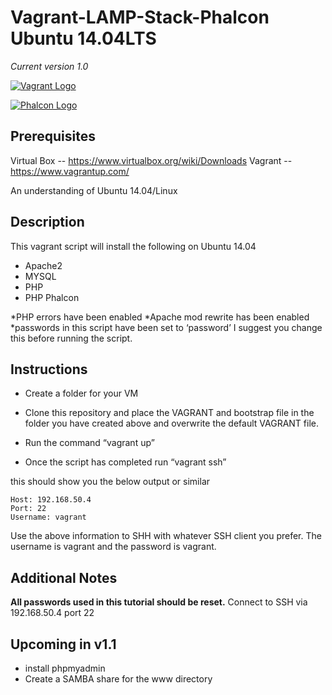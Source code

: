 Vagrant-LAMP-Stack-Phalcon Ubuntu 14.04LTS
==================
*Current version 1.0*

[![Vagrant Logo](https://camo.githubusercontent.com/51b172d944dd3848632774f14a6c02a6feae467b/687474703a2f2f6572696b6168656964692e636f6d2f7468656d652f6661746361747a2f696d616765732f76616772616e742f6c6f676f5f76616772616e742e706e67)](https://www.vagrantup.com/)


[![Phalcon Logo](http://www.findurlaptop.com/tech/wp-content/uploads/2015/10/phalcon-php-in-shared-hosting.gif)](https://phalconphp.com/en/)
                                                        
                                                      

Prerequisites
-------------

Virtual Box -- https://www.virtualbox.org/wiki/Downloads
Vagrant -- https://www.vagrantup.com/

An understanding of Ubuntu 14.04/Linux


Description
-----------

This vagrant script will install the following on Ubuntu 14.04

* Apache2
* MYSQL
* PHP
* PHP Phalcon

*PHP errors have been enabled
*Apache mod rewrite has been enabled
*passwords in this script have been set to ‘password’ I suggest you change this before running the script.




Instructions
------------


 
 - Create a folder for your VM

 - Clone this repository and place the VAGRANT and bootstrap file in
           the folder you have created above and overwrite the default VAGRANT
           file.
 - Run the command “vagrant up”
 - Once the script has completed run “vagrant ssh”

this should show you the below output or similar 

    Host: 192.168.50.4
    Port: 22
    Username: vagrant 

Use the above information to SHH with whatever SSH client you prefer. The username is vagrant and the password is vagrant.


Additional Notes
----------------

**All passwords used in this tutorial should be reset.**
Connect to SSH via 192.168.50.4 port 22

Upcoming in v1.1
----------------

 - install phpmyadmin
 - Create a SAMBA share for the www directory
